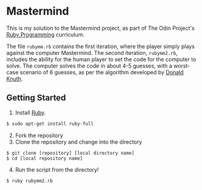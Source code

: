 # Mastermind

This is my solution to the Mastermind project, as part of The Odin Project's [Ruby Programming](http://www.theodinproject.com/ruby-programming/oop) curriculum.

The file `rubymm.rb` contains the first iteration, where the player simply plays against the computer Mastermind. The second iteration, `rubymm2.rb`, includes the ability for the human player to set the code for the computer to solve. The computer solves the code in about 4-5 guesses, with a worst-case scenario of 6 guesses, as per the algorithm developed by [Donald Knuth](https://en.wikipedia.org/wiki/Mastermind_(board_game)#Five-guess_algorithm).

## Getting Started
1. Install [Ruby](https://www.ruby-lang.org/en/documentation/installation/#package-management-systems).
```bash
$ sudo apt-get install ruby-full
```
2. Fork the repository
3. Clone the repository and change into the directory
```
$ git clone [repository] [local directory name]
$ cd [local repository name]
```
4. Run the script from the directory!
```
$ ruby rubymm2.rb